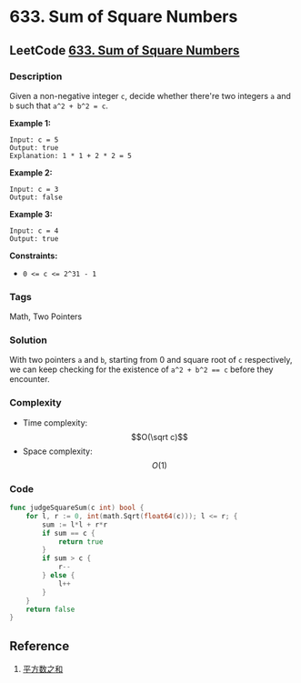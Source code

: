# 633. Sum of Square Numbers

## LeetCode [633. Sum of Square Numbers](title)

### Description

Given a non-negative integer `c`, decide whether there're two integers `a` and `b` such that `a^2 + b^2 = c`.

**Example 1:**

```text
Input: c = 5
Output: true
Explanation: 1 * 1 + 2 * 2 = 5
```

**Example 2:**

```text
Input: c = 3
Output: false
```

**Example 3:**

```text
Input: c = 4
Output: true
```

**Constraints:**

* `0 <= c <= 2^31 - 1`

### Tags

Math, Two Pointers

### Solution

With two pointers `a` and `b`, starting from 0 and square root of `c` respectively, we can keep checking for the existence of `a^2 + b^2 == c` before they encounter.

### Complexity

* Time complexity: $$O(\sqrt c)$$
* Space complexity: $$O(1)$$

### Code

```go
func judgeSquareSum(c int) bool {
	for l, r := 0, int(math.Sqrt(float64(c))); l <= r; {
		sum := l*l + r*r
		if sum == c {
			return true
		}
		if sum > c {
			r--
		} else {
			l++
		}
	}
	return false
}
```

## Reference

1. [平方数之和](https://leetcode-cn.com/problems/sum-of-square-numbers/solution/ping-fang-shu-zhi-he-by-leetcode-solutio-8ydl/)

